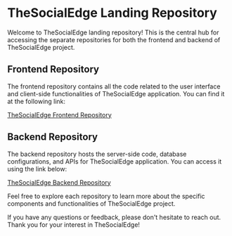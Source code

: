 # TheSocialEdge Landing Repository

Welcome to TheSocialEdge landing repository! This is the central hub for accessing the separate repositories for both the frontend and backend of TheSocialEdge project.

## Frontend Repository

The frontend repository contains all the code related to the user interface and client-side functionalities of TheSocialEdge application. You can find it at the following link:

[TheSocialEdge Frontend Repository](https://github.com/tanyavash/TheSocialEdge---Frontend-Repository)

## Backend Repository

The backend repository hosts the server-side code, database configurations, and APIs for TheSocialEdge application. You can access it using the link below:

[TheSocialEdge Backend Repository](https://github.com/tanyavash/TheSocialEdge---Backend-Repository)

Feel free to explore each repository to learn more about the specific components and functionalities of TheSocialEdge project.

If you have any questions or feedback, please don't hesitate to reach out. Thank you for your interest in TheSocialEdge!
